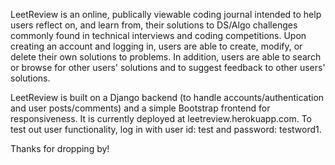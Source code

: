 LeetReview is an online, publically viewable coding journal intended to help users reflect on, and learn from, their solutions to DS/Algo challenges commonly found in technical interviews and coding competitions. Upon creating an account and logging in, users are able to create, modify, or delete their own solutions to problems. In addition, users are able to search or browse for other users' solutions and to suggest feedback to other users' solutions. 

LeetReview is built on a Django backend (to handle accounts/authentication and user posts/comments) and a simple Bootstrap frontend for responsiveness. It is currently deployed at leetreview.herokuapp.com. To test out user functionality, log in with user id: test and password: testword1. 

Thanks for dropping by!
